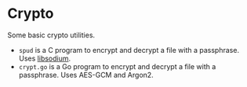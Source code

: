 Crypto
======
Some basic crypto utilities.

* `spud` is a C program to encrypt and decrypt a file with a passphrase. Uses [libsodium](http://doc.libsodium.org/index.html).
* `crypt.go` is a Go program to encrypt and decrypt a file with a passphrase. Uses AES-GCM and Argon2.
